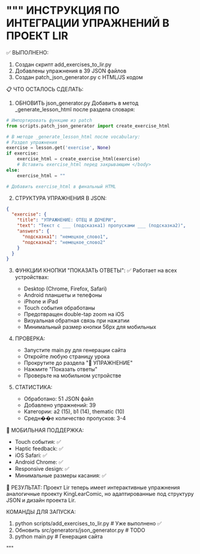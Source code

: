 """
ИНСТРУКЦИЯ ПО ИНТЕГРАЦИИ УПРАЖНЕНИЙ В ПРОЕКТ LIR
=================================================

✅ ВЫПОЛНЕНО:
1. Создан скрипт add_exercises_to_lir.py
2. Добавлены упражнения в 39 JSON файлов
3. Создан patch_json_generator.py с HTML/JS кодом

📋 ЧТО ОСТАЛОСЬ СДЕЛАТЬ:

1. ОБНОВИТЬ json_generator.py
   Добавить в метод _generate_lesson_html после раздела словаря:

```python
# Импортировать функцию из patch
from scripts.patch_json_generator import create_exercise_html

# В методе _generate_lesson_html после vocabulary:
# Раздел упражнения
exercise = lesson.get('exercise', None)
if exercise:
    exercise_html = create_exercise_html(exercise)
    # Вставить exercise_html перед закрывающим </body>
else:
    exercise_html = ""

# Добавить exercise_html в финальный HTML
```

2. СТРУКТУРА УПРАЖНЕНИЯ В JSON:
```json
{
  "exercise": {
    "title": "УПРАЖНЕНИЕ: ОТЕЦ И ДОЧЕРИ",
    "text": "Текст с ___ (подсказка1) пропусками ___ (подсказка2)",
    "answers": {
      "подсказка1": "немецкое_слово1",
      "подсказка2": "немецкое_слово2"
    }
  }
}
```

3. ФУНКЦИИ КНОПКИ "ПОКАЗАТЬ ОТВЕТЫ":
   ✅ Работает на всех устройствах:
   - Desktop (Chrome, Firefox, Safari)
   - Android планшеты и телефоны
   - iPhone и iPad
   - Touch события обработаны
   - Предотвращен double-tap zoom на iOS
   - Визуальная обратная связь при нажатии
   - Минимальный размер кнопки 56px для мобильных

4. ПРОВЕРКА:
   - Запустите main.py для генерации сайта
   - Откройте любую страницу урока
   - Прокрутите до раздела "📝 УПРАЖНЕНИЕ"
   - Нажмите "Показать ответы"
   - Проверьте на мобильном устройстве

5. СТАТИСТИКА:
   - Обработано: 51 JSON файл
   - Добавлено упражнений: 39
   - Категории: a2 (15), b1 (14), thematic (10)
   - Средн��е количество пропусков: 3-4

📱 МОБИЛЬНАЯ ПОДДЕРЖКА:
   - Touch события: ✅
   - Haptic feedback: ✅
   - iOS Safari: ✅
   - Android Chrome: ✅
   - Responsive design: ✅
   - Минимальные размеры касания: ✅

🎯 РЕЗУЛЬТАТ:
   Проект Lir теперь имеет интерактивные упражнения
   аналогичные проекту KingLearComic, но адаптированные
   под структуру JSON и дизайн проекта Lir.

КОМАНДЫ ДЛЯ ЗАПУСКА:
1. python scripts/add_exercises_to_lir.py  # Уже выполнено ✅
2. Обновить src/generators/json_generator.py  # TODO
3. python main.py  # Генерация сайта

"""
